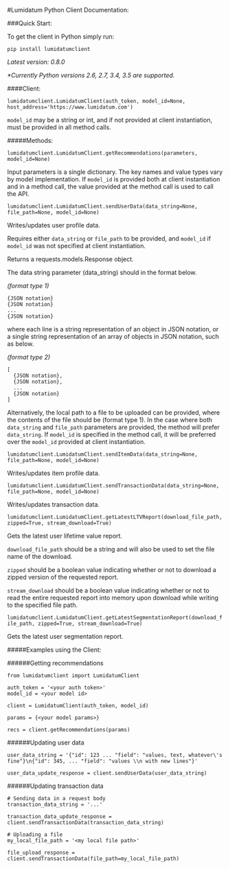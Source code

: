 #Lumidatum Python Client Documentation:

###Quick Start:

To get the client in Python simply run:

`pip install lumidatumclient`

<i>Latest version: 0.8.0</i>

<i>*Currently Python versions 2.6, 2.7, 3.4, 3.5 are supported.</i>

####Client:

`lumidatumclient.LumidatumClient(auth_token, model_id=None, host_address='https://www.lumidatum.com')`

`model_id` may be a string or int, and if not provided at client instantiation, must be provided in all method calls.

#####Methods:

`lumidatumclient.LumidatumClient.getRecommendations(parameters, model_id=None)`

Input parameters is a single dictionary. The key names and value types vary by model implementation.
If `model_id` is provided both at client instantiation and in a method call, the value provided at the method call is used to call the API.

`lumidatumclient.LumidatumClient.sendUserData(data_string=None, file_path=None, model_id=None)`

Writes/updates user profile data.

Requires either `data_string` or `file_path` to be provided, and `model_id` if `model_id` was not specified at client instantiation.

Returns a requests.models.Response object.

The data string parameter (data_string) should in the format below.

<i>(format type 1)</i>
```
{JSON notation}
{JSON notation}
...
{JSON notation}
```

where each line is a string representation of an object in JSON notation, or a single string representation of an array of objects in JSON notation, such as below.

<i>(format type 2)</i>
```
[
  {JSON notation},
  {JSON notation},
  ...
  {JSON notation}
]
```

Alternatively, the local path to a file to be uploaded can be provided, where the contents of the file should be (format type 1). In the case where both `data_string` and `file_path` parameters are provided, the method will prefer `data_string`. If `model_id` is specified in the method call, it will be preferred over the `model_id` provided at client instantiation.

`lumidatumclient.LumidatumClient.sendItemData(data_string=None, file_path=None, model_id=None)`

Writes/updates item profile data.

`lumidatumclient.LumidatumClient.sendTransactionData(data_string=None, file_path=None, model_id=None)`

Writes/updates transaction data.

`lumidatumclient.LumidatumClient.getLatestLTVReport(download_file_path, zipped=True, stream_download=True)`

Gets the latest user lifetime value report.

`download_file_path` should be a string and will also be used to set the file name of the download.

`zipped` should be a boolean value indicating whether or not to download a zipped version of the requested report.

`stream_download` should be a boolean value indicating whether or not to read the entire requested report into memory upon download while writing to the specified file path.

`lumidatumclient.LumidatumClient.getLatestSegmentationReport(download_file_path, zipped=True, stream_download=True)`

Gets the latest user segmentation report.

#####Examples using the Client:<a name="examples"></a>

######Getting recommendations 
```
from lumidatumclient import LumidatumClient

auth_token = '<your auth token>'
model_id = <your model id>

client = LumidatumClient(auth_token, model_id)

params = {<your model params>}

recs = client.getRecommendations(params)
```

######Updating user data
```
user_data_string = '{"id": 123 ... "field": "values, text, whatever\'s fine"}\n{"id": 345, ... "field": "values \\n with new lines"}'

user_data_update_response = client.sendUserData(user_data_string)
```

######Updating transaction data
```
# Sending data in a request body
transaction_data_string = '...'

transaction_data_update_response = client.sendTransactionData(transaction_data_string)
```

```
# Uploading a file
my_local_file_path = '<my local file path>'

file_upload_response = client.sendTransactionData(file_path=my_local_file_path)
```
